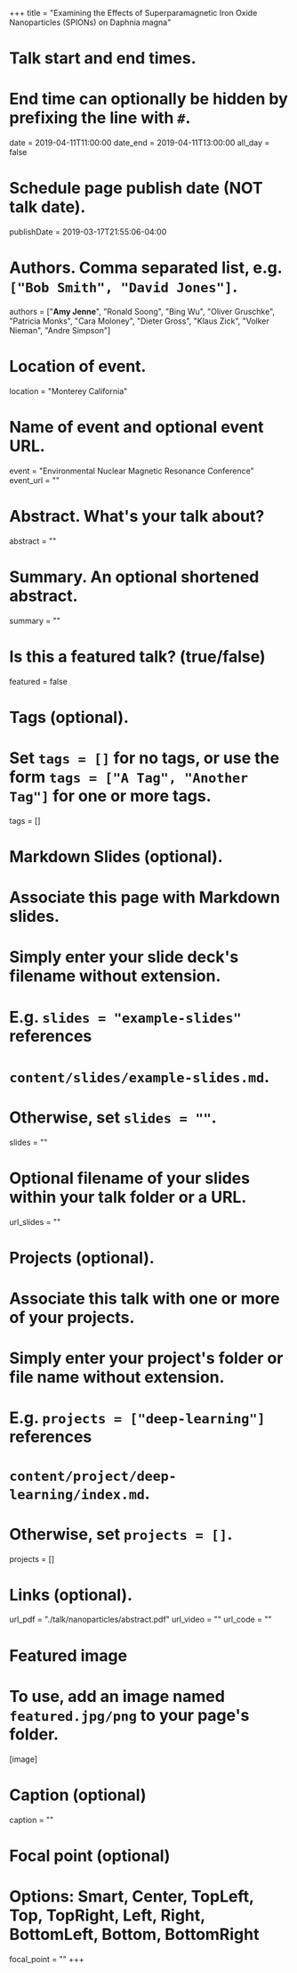 +++
title = "Examining the Effects of Superparamagnetic Iron Oxide Nanoparticles (SPIONs) on Daphnia magna"

# Talk start and end times.
#   End time can optionally be hidden by prefixing the line with `#`.
date = 2019-04-11T11:00:00
date_end = 2019-04-11T13:00:00
all_day = false

# Schedule page publish date (NOT talk date).
publishDate = 2019-03-17T21:55:06-04:00

# Authors. Comma separated list, e.g. `["Bob Smith", "David Jones"]`.
authors = ["**Amy Jenne**", "Ronald Soong", "Bing Wu", "Oliver Gruschke", "Patricia Monks", "Cara Moloney", "Dieter Gross", "Klaus Zick", "Volker Nieman", "Andre Simpson"]

# Location of event.
location = "Monterey California"

# Name of event and optional event URL.
event = "Environmental Nuclear Magnetic Resonance Conference"
event_url = ""

# Abstract. What's your talk about?
abstract = ""

# Summary. An optional shortened abstract.
summary = ""

# Is this a featured talk? (true/false)
featured = false

# Tags (optional).
#   Set `tags = []` for no tags, or use the form `tags = ["A Tag", "Another Tag"]` for one or more tags.
tags = []

# Markdown Slides (optional).
#   Associate this page with Markdown slides.
#   Simply enter your slide deck's filename without extension.
#   E.g. `slides = "example-slides"` references
#   `content/slides/example-slides.md`.
#   Otherwise, set `slides = ""`.
slides = ""

# Optional filename of your slides within your talk folder or a URL.
url_slides = ""

# Projects (optional).
#   Associate this talk with one or more of your projects.
#   Simply enter your project's folder or file name without extension.
#   E.g. `projects = ["deep-learning"]` references
#   `content/project/deep-learning/index.md`.
#   Otherwise, set `projects = []`.
projects = []

# Links (optional).
url_pdf = "./talk/nanoparticles/abstract.pdf"
url_video = ""
url_code = ""

# Featured image
# To use, add an image named `featured.jpg/png` to your page's folder.
[image]
  # Caption (optional)
  caption = ""

  # Focal point (optional)
  # Options: Smart, Center, TopLeft, Top, TopRight, Left, Right, BottomLeft, Bottom, BottomRight
  focal_point = ""
+++
